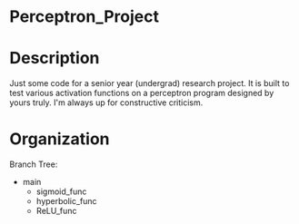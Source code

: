# Perceptron_Project
# Description
Just some code for a senior year (undergrad) research project. It is built to test various activation functions on a perceptron program designed by yours truly. I'm always up for constructive criticism.

# Organization
Branch Tree:
  - main
    - sigmoid_func
    - hyperbolic_func
    - ReLU_func
